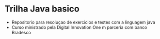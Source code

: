 # Trilha Java basico
- Repositorio para resoluçao de exercicios e testes com a linguagem java
- Curso ministrado pela Digital Innovation One m parceria com banco Bradesco
